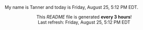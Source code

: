 My name is Tanner and today is Friday, August 25, 5:12 PM EDT.

<p align="center">This <i>README</i> file is generated <b>every 3 hours</b>!</br>Last refresh: Friday, August 25, 5:12 PM EDT<br /></p>
